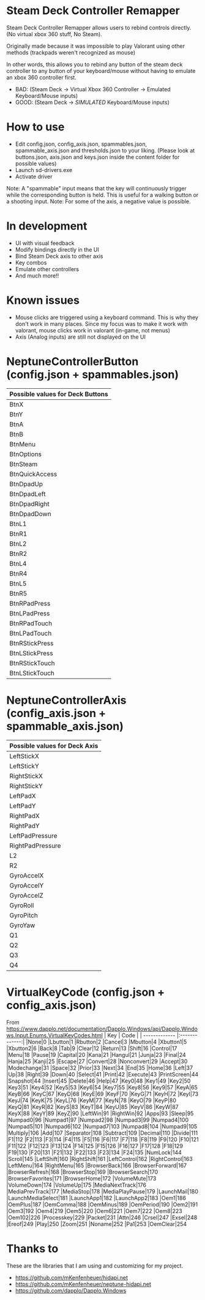 # Steam Deck Controller Remapper
Steam Deck Controller Remapper allows users to rebind controls directly. (No virtual xbox 360 stuff, No Steam).

Originally made because it was impossible to play Valorant using other methods (trackpads weren't recognized as mouse)

In other words, this allows you to rebind any button of the steam deck controller to any button of your keyboard/mouse without having to emulate an xbox 360 controller first. 

- BAD: (Steam Deck -> Virtual Xbox 360 Controller -> Emulated Keyboard/Mouse inputs)
- GOOD: (Steam Deck -> *SIMULATED* Keyboard/Mouse inputs)

# How to use
+ Edit config.json, config_axis.json, spammables.json, spammable_axis.json and thresholds.json to your liking. (Please look at buttons.json, axis.json and keys.json inside the content folder for possible values)
+ Launch sd-drivers.exe
+ Activate driver

Note: A "spammable" input means that the key will continuously trigger while the corresponding button is held. This is useful for a walking button or a shooting input.
Note: For some of the axis, a negative value is possible.

# In development 
+ UI with visual feedback
+ Modify bindings directly in the UI
+ Bind Steam Deck axis to other axis
+ Key combos
+ Emulate other controllers
+ And much more!!

# Known issues
+ Mouse clicks are triggered using a keyboard command. This is why they don't work in many places. Since my focus was to make it work with valorant, mouse clicks work in valorant (in-game, not menus)
+ Axis (Analog inputs) are still not displayed on the UI

# NeptuneControllerButton (config.json + spammables.json)
| Possible values for Deck Buttons |
| ------------- |
|BtnX
|BtnY
|BtnA
|BtnB
|BtnMenu
|BtnOptions
|BtnSteam
|BtnQuickAccess
|BtnDpadUp
|BtnDpadLeft
|BtnDpadRight
|BtnDpadDown
|BtnL1
|BtnR1
|BtnL2
|BtnR2
|BtnL4
|BtnR4
|BtnL5
|BtnR5
|BtnRPadPress
|BtnLPadPress
|BtnRPadTouch
|BtnLPadTouch
|BtnRStickPress
|BtnLStickPress
|BtnRStickTouch
|BtnLStickTouch

# NeptuneControllerAxis (config_axis.json + spammable_axis.json)
| Possible values for Deck Axis |
| ------------- |
|LeftStickX|
|LeftStickY|
|RightStickX|
|RightStickY|
|LeftPadX|
|LeftPadY|
|RightPadX|
|RightPadY|
|LeftPadPressure|
|RightPadPressure|
|L2|
|R2|
|GyroAccelX|
|GyroAccelY|
|GyroAccelZ|
|GyroRoll|
|GyroPitch|
|GyroYaw|
|Q1|
|Q2|
|Q3|
|Q4|

# VirtualKeyCode (config.json + config_axis.json)
From https://www.dapplo.net/documentation/Dapplo.Windows/api/Dapplo.Windows.Input.Enums.VirtualKeyCodes.html
| Key        | Code           |
| ------------- |:-------------:|
|None|0
|Lbutton|1
|Rbutton|2
|Cancel|3
|Mbutton|4
|Xbutton1|5
|Xbutton2|6
|Back|8
|Tab|9
|Clear|12
|Return|13
|Shift|16
|Control|17
|Menu|18
|Pause|19
|Capital|20
|Kana|21
|Hangul|21
|Junja|23
|Final|24
|Hanja|25
|Kanji|25
|Escape|27
|Convert|28
|Nonconvert|29
|Accept|30
|Modechange|31
|Space|32
|Prior|33
|Next|34
|End|35
|Home|36
|Left|37
|Up|38
|Right|39
|Down|40
|Select|41
|Print|42
|Execute|43
|PrintScreen|44
|Snapshot|44
|Insert|45
|Delete|46
|Help|47
|Key0|48
|Key1|49
|Key2|50
|Key3|51
|Key4|52
|Key5|53
|Key6|54
|Key7|55
|Key8|56
|Key9|57
|KeyA|65
|KeyB|66
|KeyC|67
|KeyD|68
|KeyE|69
|KeyF|70
|KeyG|71
|KeyH|72
|KeyI|73
|KeyJ|74
|KeyK|75
|KeyL|76
|KeyM|77
|KeyN|78
|KeyO|79
|KeyP|80
|KeyQ|81
|KeyR|82
|KeyS|83
|KeyT|84
|KeyU|85
|KeyV|86
|KeyW|87
|KeyX|88
|KeyY|89
|KeyZ|90
|LeftWin|91
|RightWin|92
|Apps|93
|Sleep|95
|Numpad0|96
|Numpad1|97
|Numpad2|98
|Numpad3|99
|Numpad4|100
|Numpad5|101
|Numpad6|102
|Numpad7|103
|Numpad8|104
|Numpad9|105
|Multiply|106
|Add|107
|Separator|108
|Subtract|109
|Decimal|110
|Divide|111
|F1|112
|F2|113
|F3|114
|F4|115
|F5|116
|F6|117
|F7|118
|F8|119
|F9|120
|F10|121
|F11|122
|F12|123
|F13|124
|F14|125
|F15|126
|F16|127
|F17|128
|F18|129
|F19|130
|F20|131
|F21|132
|F22|133
|F23|134
|F24|135
|NumLock|144
|Scroll|145
|LeftShift|160
|RightShift|161
|LeftControl|162
|RightControl|163
|LeftMenu|164
|RightMenu|165
|BrowserBack|166
|BrowserForward|167
|BrowserRefresh|168
|BrowserStop|169
|BrowserSearch|170
|BrowserFavorites|171
|BrowserHome|172
|VolumeMute|173
|VolumeDown|174
|VolumeUp|175
|MediaNextTrack|176
|MediaPrevTrack|177
|MediaStop|178
|MediaPlayPause|179
|LaunchMail|180
|LaunchMediaSelect|181
|LaunchApp1|182
|LaunchApp2|183
|Oem1|186
|OemPlus|187
|OemComma|188
|OemMinus|189
|OemPeriod|190
|Oem2|191
|Oem3|192
|Oem4|219
|Oem5|220
|Oem6|221
|Oem7|222
|Oem8|223
|Oem102|226
|Processkey|229
|Packet|231
|Attn|246
|Crsel|247
|Exsel|248
|Ereof|249
|Play|250
|Zoom|251
|Noname|252
|Pa1|253
|OemClear|254
		

# Thanks to
These are the libraries that I am using and customizing for my project.
- https://github.com/mKenfenheuer/hidapi.net
- https://github.com/mKenfenheuer/neptune-hidapi.net
- https://github.com/dapplo/Dapplo.Windows
